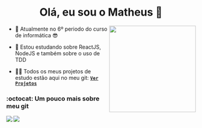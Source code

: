 <h1 align="center">Olá, eu sou o Matheus 👋</h1>

<img align='right' src="https://media.giphy.com/media/M9gbBd9nbDrOTu1Mqx/giphy.gif" width="230">

- 🏫 Atualmente no 6º periodo do curso de informática 😎

- 🌱 Estou estudando sobre ReactJS, NodeJS e também sobre o uso de TDD

- 👨‍💻 Todos os meus projetos de estudo estão aqui no meu git: <code><a align="center" href="https://github.com/MatheusINFO?tab=repositories"><strong>Ver Projetos</strong></a></code>


<h3 marginLeft:"150px">:octocat: Um pouco mais sobre meu git</h3>

<img align="left" src="https://github-readme-stats.vercel.app/api/top-langs/?username=matheusinfo&theme=cobalt" />
<img align="center" src="https://github-readme-stats.vercel.app/api?username=matheusinfo&show_icons=true&hide=contribs,issues&theme=cobalt" />

